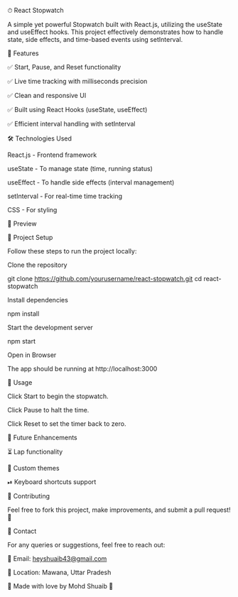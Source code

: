 ⏱ React Stopwatch

A simple yet powerful Stopwatch built with React.js, utilizing the useState and useEffect hooks. This project effectively demonstrates how to handle state, side effects, and time-based events using setInterval.

🚀 Features

✅ Start, Pause, and Reset functionality

✅ Live time tracking with milliseconds precision

✅ Clean and responsive UI

✅ Built using React Hooks (useState, useEffect)

✅ Efficient interval handling with setInterval

🛠 Technologies Used

React.js - Frontend framework

useState - To manage state (time, running status)

useEffect - To handle side effects (interval management)

setInterval - For real-time time tracking

CSS - For styling

📸 Preview



📂 Project Setup

Follow these steps to run the project locally:

Clone the repository

git clone https://github.com/yourusername/react-stopwatch.git
cd react-stopwatch

Install dependencies

npm install

Start the development server

npm start

Open in Browser

The app should be running at http://localhost:3000

📝 Usage

Click Start to begin the stopwatch.

Click Pause to halt the time.

Click Reset to set the timer back to zero.

🚀 Future Enhancements

⏳ Lap functionality

🎨 Custom themes

⏯ Keyboard shortcuts support

🤝 Contributing

Feel free to fork this project, make improvements, and submit a pull request! 🚀

📩 Contact

For any queries or suggestions, feel free to reach out:

📧 Email: heyshuaib43@gmail.com

📍 Location: Mawana, Uttar Pradesh

💙 Made with love by Mohd Shuaib 💙